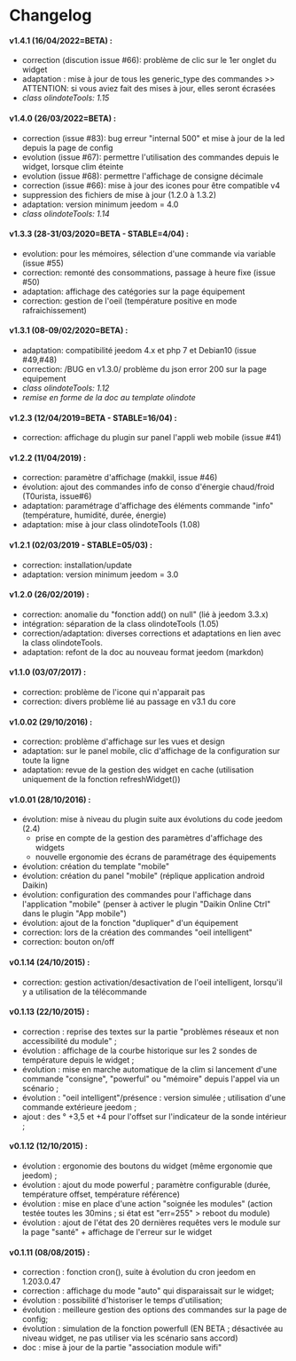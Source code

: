# Changelog

#### v1.4.1 (16/04/2022=BETA) :
- correction (discution issue #66): problème de clic sur le 1er onglet du widget
- adaptation : mise à jour de tous les generic_type des commandes >> ATTENTION: si vous aviez fait des mises à jour, elles seront écrasées
- _class olindoteTools: 1.15_

#### v1.4.0 (26/03/2022=BETA) :
- correction (issue #83): bug erreur "internal 500" et mise à jour de la led depuis la page de config
- evolution (issue #67): permettre l'utilisation des commandes depuis le widget, lorsque clim éteinte
- evolution (issue #68): permettre l'affichage de consigne décimale
- correction (issue #66): mise à jour des icones pour être compatible v4
- suppression des fichiers de mise à jour (1.2.0 à 1.3.2)
- adaptation: version minimum jeedom = 4.0
- _class olindoteTools: 1.14_

#### v1.3.3 (28-31/03/2020=BETA - STABLE=4/04) :
- evolution: pour les mémoires, sélection d'une commande via variable (issue #55)
- correction: remonté des consommations, passage à heure fixe (issue #50)
- adaptation: affichage des catégories sur la page équipement
- correction: gestion de l'oeil (température positive en mode rafraichissement)


#### v1.3.1 (08-09/02/2020=BETA) :
- adaptation: compatibilité jeedom 4.x et php 7 et Debian10 (issue #49,#48)
- correction: /BUG en v1.3.0/ problème du json error 200 sur la page equipement
- _class olindoteTools: 1.12_
- _remise en forme de la doc au template olindote_

#### v1.2.3 (12/04/2019=BETA - STABLE=16/04) :
- correction: affichage du plugin sur panel l'appli web mobile (issue #41)

#### v1.2.2 (11/04/2019) :
- correction: paramètre d'affichage (makkil, issue #46)
- évolution: ajout des commandes info de conso d'énergie chaud/froid (T0urista, issue#6)
- adaptation: paramétrage d'affichage des éléments commande "info" (température, humidité, durée, énergie)
- adaptation: mise à jour class olindoteTools (1.08)

#### v1.2.1 (02/03/2019 - STABLE=05/03) :
- correction: installation/update
- adaptation: version minimum jeedom = 3.0

#### v1.2.0 (26/02/2019) :
- correction: anomalie du "fonction add() on null" (lié à jeedom 3.3.x)
- intégration: séparation de la class olindoteTools (1.05)
- correction/adaptation: diverses corrections et adaptations en lien avec la class olindoteTools.
- adaptation: refont de la doc au nouveau format jeedom (markdon)

#### v1.1.0 (03/07/2017) :
- correction: problème de l'icone qui n'apparait pas
- correction: divers problème lié au passage en v3.1 du core

#### v1.0.02 (29/10/2016) :
- correction: problème d'affichage sur les vues et design
- adaptation: sur le panel mobile, clic d'affichage de la configuration sur toute la ligne
- adaptation: revue de la gestion des widget en cache (utilisation uniquement de la fonction refreshWidget())

#### v1.0.01 (28/10/2016) :
- évolution: mise à niveau du plugin suite aux évolutions du code jeedom (2.4) 
  - prise en compte de la gestion des paramètres d'affichage des widgets
  - nouvelle ergonomie des écrans de paramétrage des équipements
- évolution: création du template "mobile"
- évolution: création du panel "mobile" (réplique application android Daikin)
- évolution: configuration des commandes pour l'affichage dans l'application "mobile" (penser à activer le plugin "Daikin Online Ctrl" dans le plugin "App mobile")
- évolution: ajout de la fonction "dupliquer" d'un équipement
- correction: lors de la création des commandes "oeil intelligent"
- correction: bouton on/off

#### v0.1.14 (24/10/2015) :
- correction: gestion activation/desactivation de l'oeil intelligent, lorsqu'il y a utilisation de la télécommande

#### v0.1.13 (22/10/2015) :
- correction : reprise des textes sur la partie "problèmes réseaux et non accessibilité du module" ;
- évolution : affichage de la courbe historique sur les 2 sondes de température depuis le widget ;
- évolution : mise en marche automatique de la clim si lancement d'une commande "consigne", "powerful" ou "mémoire" depuis l'appel via un scénario ;
- évolution : "oeil intelligent"/présence : version simulée ; utilisation d'une commande extérieure jeedom ;
- ajout : des ° +3,5 et +4 pour l'offset sur l'indicateur de la sonde intérieur ;

#### v0.1.12 (12/10/2015) :
- évolution : ergonomie des boutons du widget (même ergonomie que jeedom) ; 
- évolution : ajout du mode powerful ; paramètre configurable (durée, température offset, température référence)
- évolution : mise en place d'une action "soignée les modules" (action testée toutes les 30mins ; si état est "err=255" > reboot du module)
- évolution : ajout de l'état des 20 dernières requêtes vers le module sur la page "santé" + affichage de l'erreur sur le widget

#### v0.1.11 (08/08/2015) :
- correction : fonction cron(), suite à évolution du cron jeedom en 1.203.0.47
- correction : affichage du mode "auto" qui disparaissait sur le widget; 
- évolution : possibilité d'historiser le temps d'utilisation;
- évolution : meilleure gestion des options des commandes sur la page de config;
- évolution : simulation de la fonction powerfull (EN BETA ; désactivée au niveau widget, ne pas utiliser via les scénario sans accord)
- doc : mise à jour de la partie "association module wifi"
